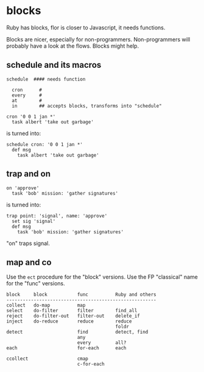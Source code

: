 
# blocks

Ruby has blocks, flor is closer to Javascript, it needs functions.

Blocks are nicer, especially for non-programmers. Non-programmers will probably have a look at the flows. Blocks might help.


## schedule and its macros

```
schedule  #### needs function

  cron      #
  every     #
  at        #
  in        ## accepts blocks, transforms into "schedule"
```

```
cron '0 0 1 jan *'
  task albert 'take out garbage'
```
is turned into:
```
schedule cron: '0 0 1 jan *'
  def msg
    task albert 'take out garbage'
```


## trap and on

```
on 'approve'
  task 'bob' mission: 'gather signatures'
```
is turned into:
```
trap point: 'signal', name: 'approve'
  set sig 'signal'
  def msg
    task 'bob' mission: 'gather signatures'
```

"on" traps signal.


## map and co

Use the `ect` procedure for the "block" versions. Use the FP "classical" name for the "func" versions.

```
block     block           func          Ruby and others
-------------------------------------------------------
collect   do-map          map
select    do-filter       filter        find_all
reject    do-filter-out   filter-out    delete_if
inject    do-reduce       reduce        reduce
                                        foldr
detect                    find          detect, find
                          any
                          every         all?
each                      for-each      each

ccollect                  cmap
                          c-for-each
```

